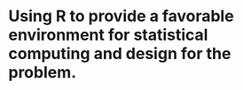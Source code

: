 #  Using R to provide a favorable environment for statistical computing and design for the problem.
